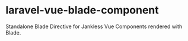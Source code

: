 # laravel-vue-blade-component
Standalone Blade Directive for Jankless Vue Components rendered with Blade.
